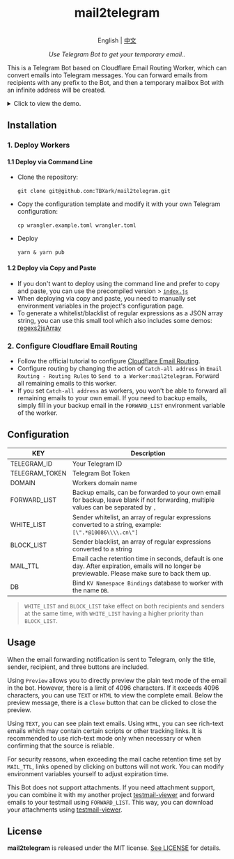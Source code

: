 
<h1 align="center">
mail2telegram
</h1>

<p align="center">
    <br> English | <a href="README_CN.md">中文</a>
</p>
<p align="center">
    <em>Use Telegram Bot to get your temporary email..</em>
</p>


This is a Telegram Bot based on Cloudflare Email Routing Worker, which can convert emails into Telegram messages. You can forward emails from recipients with any prefix to the Bot, and then a temporary mailbox Bot with an infinite address will be created.

<details>
<summary>Click to view the demo.</summary>
<img style="max-width: 600px;" alt="image" src="example.png">
</details>



## Installation

### 1. Deploy Workers

#### 1.1 Deploy via Command Line

- Clone the repository:

    `git clone git@github.com:TBXark/mail2telegram.git`
- Copy the configuration template and modify it with your own Telegram configuration: 

    `cp wrangler.example.toml wrangler.toml`
- Deploy 

    `yarn & yarn pub`

#### 1.2 Deploy via Copy and Paste

- If you don't want to deploy using the command line and prefer to copy and paste, you can use the precompiled version > [`index.js`](./build/index.js)
- When deploying via copy and paste, you need to manually set environment variables in the project's configuration page.
- To generate a whitelist/blacklist of regular expressions as a JSON array string, you can use this small tool which also includes some demos: [regexs2jsArray](https://codepen.io/tbxark/full/JjxdNEX)


### 2. Configure Cloudflare Email Routing

- Follow the official tutorial to configure [Cloudflare Email Routing](https://blog.cloudflare.com/introducing-email-routing/).
- Configure routing by changing the action of `Catch-all address` in `Email Routing - Routing Rules` to `Send to a Worker:mail2telegram`. Forward all remaining emails to this worker.
- If you set `Catch-all address` as workers, you won't be able to forward all remaining emails to your own email. If you need to backup emails, simply fill in your backup email in the `FORWARD_LIST` environment variable of the worker.



## Configuration

| KEY | Description |
| ---- | ---- |
| TELEGRAM_ID | Your Telegram ID |
| TELEGRAM_TOKEN | Telegram Bot Token |
| DOMAIN | Workers domain name |
| FORWARD_LIST | Backup emails, can be forwarded to your own email for backup, leave blank if not forwarding, multiple values can be separated by `,` |
| WHITE_LIST | Sender whitelist, an array of regular expressions converted to a string, example: `[\".*@10086\\\\.cn\"]` |
| BLOCK_LIST | Sender blacklist, an array of regular expressions converted to a string |
| MAIL_TTL | Email cache retention time in seconds, default is one day. After expiration, emails will no longer be previewable. Please make sure to back them up.|
| DB | Bind `KV Namespace Bindings` database to worker with the name `DB`.

> `WHITE_LIST` and `BLOCK_LIST` take effect on both recipients and senders at the same time, with `WHITE_LIST` having a higher priority than `BLOCK_LIST`.


## Usage

When the email forwarding notification is sent to Telegram, only the title, sender, recipient, and three buttons are included.

Using `Preview` allows you to directly preview the plain text mode of the email in the bot. However, there is a limit of 4096 characters. If it exceeds 4096 characters, you can use `TEXT` or `HTML` to view the complete email. Below the preview message, there is a `Close` button that can be clicked to close the preview.

Using `TEXT`, you can see plain text emails. Using `HTML`, you can see rich-text emails which may contain certain scripts or other tracking links. It is recommended to use rich-text mode only when necessary or when confirming that the source is reliable.

For security reasons, when exceeding the mail cache retention time set by `MAIL_TTL`, links opened by clicking on buttons will not work. You can modify environment variables yourself to adjust expiration time.

This Bot does not support attachments. If you need attachment support, you can combine it with my another project [testmail-viewer](https://github.com/TBXark/testmail-viewer) and forward emails to your testmail using `FORWARD_LIST`. This way, you can download your attachments using [testmail-viewer](https://github.com/TBXark/testmail-viewer).

## License

**mail2telegram** is released under the MIT license. [See LICENSE](LICENSE) for details.


